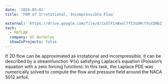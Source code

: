 ```yaml
---
date: '2024-03-01'
title: 'FEM of Irrotational, Incompressible Flow'

external: 'https://drive.google.com/file/d/1xSlFIxWxnl7fI3sbMctYutDNbZjBh_F8/view?usp=sharing'
tech:
  - MATLAB
  company: UC Berkeley
  showInProjects: false
---
```


If 2D flow can be approximated as irrotational and incompressible, it can be described by a streamfunction Ψ(x) satisfying Laplace’s equation (Poisson’s equation with a zero forcing function). In this task, the Laplace PDE was numerically solved to compute the flow and pressure field around the NACA 5012 airfoil.
